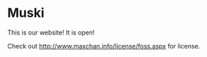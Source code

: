 Muski
=====

This is our website! It is open!

Check out <http://www.maxchan.info/license/foss.aspx> for license.
